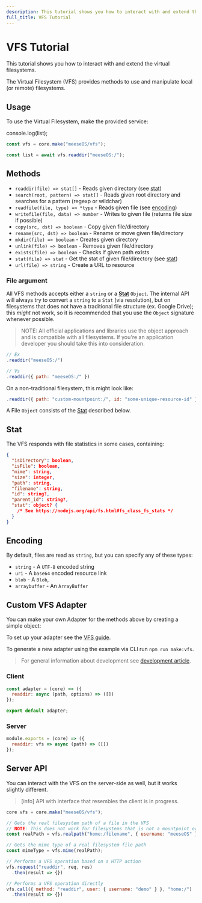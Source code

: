 ```yaml
---
description: This tutorial shows you how to interact with and extend the virtual filesystems.
full_title: VFS Tutorial
---
```


# VFS Tutorial

This tutorial shows you how to interact with and extend the virtual filesystems.

The Virtual Filesystem (VFS) provides methods to use and manipulate local (or remote) filesystems.

## Usage

To use the Virtual Filesystem, make the provided service:

console.log(list);
```javascript
const vfs = core.make("meeseOS/vfs");

const list = await vfs.readdir("meeseOS:/");
```

## Methods

* `readdir(file) => stat[]` - Reads given directory (see [stat](#stat))
* `search(root, pattern) => stat[]` - Reads given root directory and searches for a pattern (regexp or wildchar)
* `readfile(file, type) => *type` - Reads given file (see [encoding](#encoding))
* `writefile(file, data) => number` - Writes to given file (returns file size if possible)
* `copy(src, dst) => boolean` - Copy given file/directory
* `rename(src, dst) => boolean` - Rename or move given file/directory
* `mkdir(file) => boolean` - Creates given directory
* `unlink(file) => boolean` - Removes given file/directory
* `exists(file) => boolean` - Checks if given path exists
* `stat(file) => stat` - Get the stat of given file/directory (see [stat](#stat))
* `url(file) => string` - Create a URL to resource

### File argument

All VFS methods accepts either a `string` or a **[Stat](#stat)** `Object`.
The internal API will always try to convert a `string` to a `Stat` (via resolution),
but on filesystems that does not have a traditional file structure (ex. Google Drive);
this *might* not work, so it is recommended that you use the `Object` signature whenever possible.

> NOTE: All official applications and libraries use the object approach and is compatible with all filesystems.
> If you're an application developer you should take this into consideration.

```javascript
// Ex
.readdir("meeseOS:/")

// Vs
.readdir({ path: "meeseOS:/" })
```

On a non-traditional filesystem, this might look like:

```javascript
.readdir({ path: "custom-mountpoint:/", id: "some-unique-resource-id" })
```

A File `Object` consists of the [Stat](#stat) described below.

## Stat

The VFS responds with file statistics in some cases, containing:

```json
{
  "isDirectory": boolean,
  "isFile": boolean,
  "mime": string,
  "size": integer,
  "path": string,
  "filename": string,
  "id": string?,
  "parent_id": string?,
  "stat": object? {
    /* See https://nodejs.org/api/fs.html#fs_class_fs_stats */
  }
}
```

## Encoding

By default, files are read as `string`, but you can specify any of these types:

* `string` - A `UTF-8` encoded string
* `uri` - A `base64` encoded resource link
* `blob` - A `Blob`,
* `arraybuffer` - An `ArrayBuffer`

## Custom VFS Adapter

You can make your own Adapter for the methods above by creating a simple object:

To set up your adapter see the [VFS guide](/guide/filesystem/README.md).

To generate a new adapter using the example via CLI run `npm run make:vfs`.

> For general information about development see [development article](../../development/README.md).

### Client

```javascript
const adapter = (core) => ({
  readdir: async (path, options) => ([])
});

export default adapter;
```

### Server

```javascript
module.exports = (core) => ({
  readdir: vfs => async (path) => ([])
});
```

## Server API

You can interact with the VFS on the server-side as well, but it works slightly different.

> [info] API with interface that resembles the client is in progress.

```javascript
core vfs = core.make("meeseOS/vfs");

// Gets the real filesystem path of a file in the VFS
// NOTE: This does not work for filesystems that is not a mountpoint or physical drive
const realPath = vfs.realpath("home:/filename", { username: "meeseOS" });

// Gets the mime type of a real filesystem file path
const mimeType = vfs.mime(realPath);

// Performs a VFS operation based on a HTTP action
vfs.request("readdir", req, res)
  .then(result => {})

// Performs a VFS operation directly
vfs.call({ method: "readdir", user: { username: "demo" } }, "home:/")
  .then(result => {})
```

